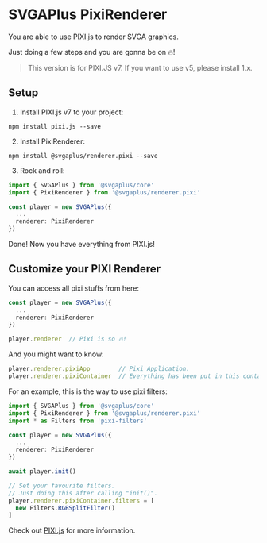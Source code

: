 # SVGAPlus PixiRenderer

You are able to use PIXI.js to render SVGA graphics.

Just doing a few steps and you are gonna be on 🔥!

> This version is for PIXI.JS v7. If you want to use v5, please install 1.x.

## Setup

1. Install PIXI.js v7 to your project:

```
npm install pixi.js --save
```

2. Install PixiRenderer:

```
npm install @svgaplus/renderer.pixi --save
```

3. Rock and roll:

```ts
import { SVGAPlus } from '@svgaplus/core'
import { PixiRenderer } from '@svgaplus/renderer.pixi' 

const player = new SVGAPlus({
  ...
  renderer: PixiRenderer
})
```

Done! Now you have everything from PIXI.js!

## Customize your PIXI Renderer

You can access all pixi stuffs from here:

```ts
const player = new SVGAPlus({
  ...
  renderer: PixiRenderer
})

player.renderer  // Pixi is so 🔥! 
```

And you might want to know:

```ts
player.renderer.pixiApp        // Pixi Application.
player.renderer.pixiContainer  // Everything has been put in this container.
```

For an example, this is the way to use pixi filters:

```ts
import { SVGAPlus } from '@svgaplus/core'
import { PixiRenderer } from '@svgaplus/renderer.pixi' 
import * as Filters from 'pixi-filters'

const player = new SVGAPlus({
  ...
  renderer: PixiRenderer
})

await player.init()

// Set your favourite filters.
// Just doing this after calling "init()".
player.renderer.pixiContainer.filters = [
  new Filters.RGBSplitFilter()
]
```

Check out [PIXI.js](https://github.com/pixijs) for more information.

